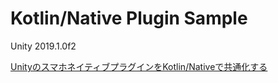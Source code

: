 # Kotlin/Native Plugin Sample

Unity 2019.1.0f2

[UnityのスマホネイティブプラグインをKotlin/Nativeで共通化する](https://qiita.com/MizoTake/items/68a5ca7b4846a378a21b)